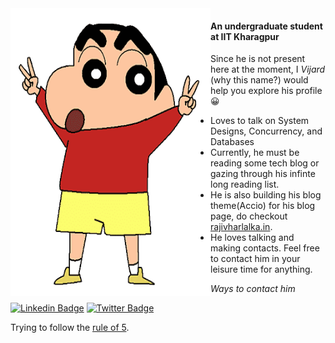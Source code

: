 <img align="left" alt="GIF" src="https://github.com/rajivharlalka/rajivharlalka/blob/master/assets/shinchan.png" width="320" height="460" />

#### An undergraduate student at IIT Kharagpur

Since he is not present here at the moment, I *Vijard* (why this name?) would help you explore his profile 😀

- Loves to talk on System Designs, Concurrency, and Databases
- Currently, he must be reading some tech blog or gazing through his infinte long reading list.
- He is also building his blog theme(Accio) for his blog page, do checkout [rajivharlalka.in](https://rajivharlalka.in).
- He loves talking and making contacts. Feel free to contact him in your leisure time for anything.

_Ways to contact him_

[![Linkedin Badge](https://img.shields.io/badge/-LinkedIn-0e76a8?style=flat-square&logo=Linkedin&logoColor=white)](https://linkedin.com/in/rajivharlalka)  [![Twitter Badge](https://img.shields.io/badge/-Twitter-00acee?style=flat-square&logo=Twitter&logoColor=white)](https://twitter.com/rajivharlalka09)

Trying to follow the [rule of 5](https://fs.blog/five-percent-better/).
